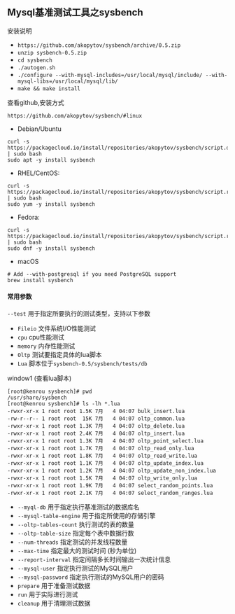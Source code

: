 ## Mysql基准测试工具之sysbench

安装说明

* `https://github.com/akopytov/sysbench/archive/0.5.zip`
* `unzip sysbench-0.5.zip`
* `cd sysbench`
* `./autogen.sh`
* `./configure --with-mysql-includes=/usr/local/mysql/include/ --with-mysql-libs=/usr/local/mysql/lib/`
* `make && make install`


查看github,安装方式

```
https://github.com/akopytov/sysbench/#linux
```

* Debian/Ubuntu

```
curl -s https://packagecloud.io/install/repositories/akopytov/sysbench/script.deb.sh | sudo bash
sudo apt -y install sysbench
```

* RHEL/CentOS:

```
curl -s https://packagecloud.io/install/repositories/akopytov/sysbench/script.rpm.sh | sudo bash
sudo yum -y install sysbench
```

* Fedora:

```
curl -s https://packagecloud.io/install/repositories/akopytov/sysbench/script.rpm.sh | sudo bash	
sudo dnf -y install sysbench
```

* macOS

```
# Add --with-postgresql if you need PostgreSQL support
brew install sysbench
```

#### 常用参数

`--test` 用于指定所要执行的测试类型，支持以下参数

* `Fileio` 文件系统I/O性能测试
* `cpu` cpu性能测试
* `memory` 内存性能测试
* `Oltp` 测试要指定具体的lua脚本
* `Lua` 脚本位于`sysbench-0.5/sysbench/tests/db`

window1 (查看lua脚本)

```
[root@kenrou sysbench]# pwd
/usr/share/sysbench
[root@kenrou sysbench]# ls -lh *.lua
-rwxr-xr-x 1 root root 1.5K 7月   4 04:07 bulk_insert.lua
-rw-r--r-- 1 root root  15K 7月   4 04:07 oltp_common.lua
-rwxr-xr-x 1 root root 1.3K 7月   4 04:07 oltp_delete.lua
-rwxr-xr-x 1 root root 2.4K 7月   4 04:07 oltp_insert.lua
-rwxr-xr-x 1 root root 1.3K 7月   4 04:07 oltp_point_select.lua
-rwxr-xr-x 1 root root 1.7K 7月   4 04:07 oltp_read_only.lua
-rwxr-xr-x 1 root root 1.8K 7月   4 04:07 oltp_read_write.lua
-rwxr-xr-x 1 root root 1.1K 7月   4 04:07 oltp_update_index.lua
-rwxr-xr-x 1 root root 1.2K 7月   4 04:07 oltp_update_non_index.lua
-rwxr-xr-x 1 root root 1.5K 7月   4 04:07 oltp_write_only.lua
-rwxr-xr-x 1 root root 1.9K 7月   4 04:07 select_random_points.lua
-rwxr-xr-x 1 root root 2.1K 7月   4 04:07 select_random_ranges.lua
```

* `--myql-db` 用于指定执行基准测试的数据库名
* `--mysql-table-engine` 用于指定所使用的存储引擎
* `--oltp-tables-count` 执行测试的表的数量
* `--oltp-table-size` 指定每个表中数据行数
* `--num-threads` 指定测试的并发线程数量
* `--max-time` 指定最大的测试时间 (秒为单位)
* `--report-interval` 指定间隔多长时间输出一次统计信息
* `--mysql-user` 指定执行测试的MySQL用户
* `--mysql-password` 指定执行测试的MySQL用户的密码
* `prepare` 用于准备测试数据
* `run` 用于实际进行测试
* `cleanup` 用于清理测试数据
